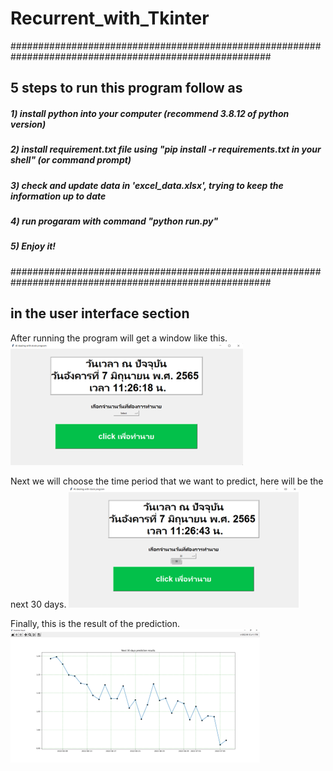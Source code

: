 # Recurrent_with_Tkinter

#######################################################################################################
                                                                                                                     
##   5 steps to run this program follow as                                                                             
##### 1) install python into your computer (recommend 3.8.12 of python version)                                            
##### 2) install requirement.txt file using "pip install -r requirements.txt in your shell" (or command prompt)             
##### 3) check and update data in 'excel_data.xlsx', trying to keep the information up to date                         
##### 4) run progaram with command "python run.py"                                                                      
##### 5) Enjoy it!                                                                                           
                                                                                                                    
#######################################################################################################

## in the user interface section

After running the program will get a window like this.
![My Image](images/Picture1.png)

Next we will choose the time period that we want to predict, here will be the next 30 days.
![My Image](images/Picture2.png)

Finally, this is the result of the prediction.
![My Image](images/Picture3.png)